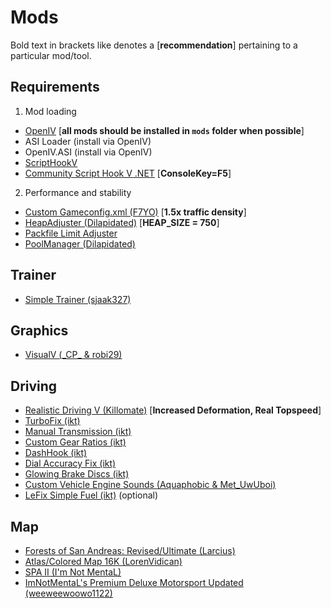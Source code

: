 # Mods
Bold text in brackets like denotes a [**recommendation**] pertaining to a particular mod/tool.

## Requirements
1. Mod loading
- [OpenIV](https://openiv.org/) [**all mods should be installed in `mods` folder when possible**]
- ASI Loader (install via OpenIV)
- OpenIV.ASI (install via OpenIV)
- [ScriptHookV](https://dev-c.com/gtav/scripthookv)
- [Community Script Hook V .NET](https://www.gta5-mods.com/tools/scripthookv-net.) [**ConsoleKey=F5**]

2. Performance and stability
- [Custom Gameconfig.xml (F7YO)](https://www.gta5-mods.com/misc/gta-5-gameconfig-300-cars) [**1.5x traffic density**]
- [HeapAdjuster (Dilapidated)](https://www.gta5-mods.com/tools/heapadjuster) [**HEAP_SIZE = 750**]
- [Packfile Limit Adjuster](https://www.gta5-mods.com/tools/packfile-limit-adjuster)
- [PoolManager (Dilapidated)](https://www.gta5-mods.com/tools/poolmanager-dilapidated)

## Trainer
- [Simple Trainer (sjaak327)](https://www.gta5-mods.com/scripts/simple-trainer-for-gtav)

## Graphics
- [VisualV (\_CP\_ & robi29)](https://www.gta5-mods.com/misc/visualv)

## Driving
- [Realistic Driving V (Killomate)](https://www.gta5-mods.com/vehicles/realistic-driving-v) [**Increased Deformation, Real Topspeed**]
- [TurboFix (ikt)](https://www.gta5-mods.com/scripts/turbofix-2)
- [Manual Transmission (ikt)](https://www.gta5-mods.com/scripts/manual-transmission-ikt)
- [Custom Gear Ratios (ikt)](https://www.gta5-mods.com/scripts/custom-gear-ratios)
- [DashHook (ikt)](https://www.gta5-mods.com/tools/dashhook)
- [Dial Accuracy Fix (ikt)](https://www.gta5-mods.com/scripts/dial-accuracy-fix)
- [Glowing Brake Discs (ikt)](https://www.gta5-mods.com/scripts/glowing-brake-discs)
- [Custom Vehicle Engine Sounds (Aquaphobic & Met_UwUboi)](https://www.gta5-mods.com/vehicles/brabus-inspired-custom-engine-sound-add-on-sound)
- [LeFix Simple Fuel (ikt)](https://www.gta5-mods.com/scripts/lefix-simple-fuel) (optional)

## Map
- [Forests of San Andreas: Revised/Ultimate (Larcius)](https://www.gta5-mods.com/maps/forests-of-san-andreas-revised)
- [Atlas/Colored Map 16K (LorenVidican)](https://www.gta5-mods.com/misc/atlas-colored-map-16k-that-also-works-in-radar)
- [SPA II (I'm Not MentaL)](https://www.gta5-mods.com/scripts/single-player-apartment-spg-net)
- [ImNotMentaL's Premium Deluxe Motorsport Updated (weeweewoowo1122)](https://www.gta5-mods.com/misc/imnotmental-s-premium-deluxe-motorsport-updated-criminal-enterprises)